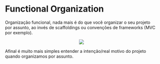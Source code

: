 # Functional Organization

Organização funcional, nada mais é do que você organizar o seu projeto por assunto, ao invés de scaffoldings ou convenções de frameworks (MVC por exemplo).

<p align="center">
  <img src="https://github.com/matsennin/domain-driven-design/blob/master/images/Framework_Convention_x_Functional_Organization.png" />
</p>

Afinal é muito mais simples entender a intenção/real motivo do projeto quando organizamos por assunto.
